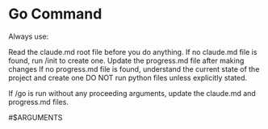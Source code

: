 # Go Command

Always use:

Read the claude.md root file before you do anything.
If no claude.md file is found, run /init to create one.
Update the progress.md file after making changes
If no progress.md file is found, understand the current state of the project and create one
DO NOT run python files unless explicitly stated.

If /go is run without any proceeding arguments, update the claude.md and progress.md files.

#$ARGUMENTS
